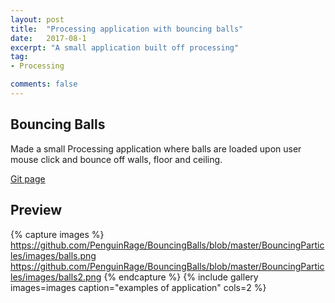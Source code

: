 ```yaml
---
layout: post
title:  "Processing application with bouncing balls"
date:   2017-08-1
excerpt: "A small application built off processing"
tag:
- Processing

comments: false
---
```


## Bouncing Balls
Made a small Processing application where balls are loaded upon user mouse click and bounce off walls, floor and ceiling.

[Git page](https://github.com/PenguinRage/BouncingBalls)

## Preview

{% capture images %}
    https://github.com/PenguinRage/BouncingBalls/blob/master/BouncingParticles/images/balls.png
    https://github.com/PenguinRage/BouncingBalls/blob/master/BouncingParticles/images/balls2.png
{% endcapture %}
{% include gallery images=images caption="examples of application" cols=2 %}
